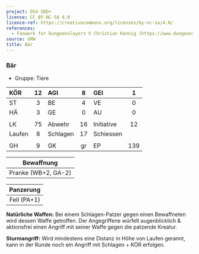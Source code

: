 ```yaml
---
project: DS4 SRD+
license: CC BY-NC-SA 4.0
licence-ref: https://creativecommons.org/licenses/by-nc-sa/4.0/
references: 
  - Fanwerk for Dungeonslayers © Christian Kennig (https://www.dungeonslayers.net/)
source: GRW
title: Bär
---
```


### Bär

- Gruppe: Tiere

| KÖR    | 12  | AGI      |  8  | GEI        |  1  |
| :----- | :-: | :------- | :-: | :--------- | :-: |
| ST     |  3  | BE       |  4  | VE         |  0  |
| HÄ     |  3  | GE       |  0  | AU         |  0  |
|        |     |          |     |            |     |
| LK     | 75  | Abwehr   | 16  | Initiative | 12  |
| Laufen |  8  | Schlagen | 17  | Schiessen  |     |
|        |     |          |     |            |     |
| GH     |  9  | GK       | gr  | EP         | 139 |

|     Bewaffnung      |
| :-----------------: |
| Pranke (WB+2, GA-2) |

|  Panzerung  |
| :---------: |
| Fell (PA+1) |

**Natürliche Waffen:** Bei einem Schlagen-Patzer gegen einen Bewaffneten wird dessen Waffe getroffen. Der Angegriffene würfelt augenblicklich & aktionsfrei einen Angriff mit seiner Waffe gegen die patzende Kreatur.

**Sturmangriff:** Wird mindestens eine Distanz in Höhe von Laufen gerannt, kann in der Runde noch ein Angriff mit Schlagen + KÖR erfolgen.

